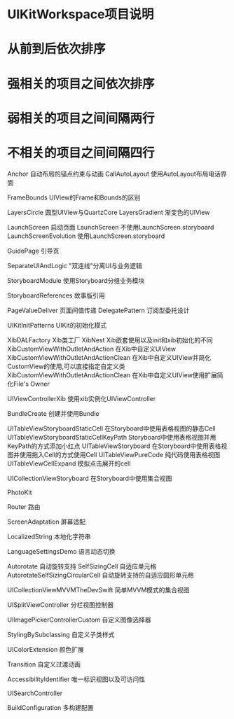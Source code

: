 #  UIKitWorkspace项目说明
#  从前到后依次排序
#  强相关的项目之间依次排序
#  弱相关的项目之间间隔两行
#  不相关的项目之间间隔四行


Anchor
    自动布局的锚点约束与动画
CallAutoLayout
    使用AutoLayout布局电话界面


FrameBounds
    UIView的Frame和Bounds的区别

LayersCircle
    圆型UIView与QuartzCore
LayersGradient
    渐变色的UIView


LaunchScreen    启动页面
    LaunchScreen
        不使用LaunchScreen.storyboard
    LaunchScreenEvolution
        使用LaunchScreen.storyboard

GuidePage
    引导页


SeparateUIAndLogic
    "双连线"分离UI与业务逻辑


StoryboardModule
    使用Storyboard分组业务模块

StoryboardReferences
    故事版引用


PageValueDeliver
    页面间值传递
DelegatePattern
    订阅型委托设计


UIKitInitPatterns
    UIKit的初始化模式

XibDALFactory
    Xib类工厂
XibNest
    Xib嵌套使用以及init和xib初始化的不同
XibCustomViewWithOutletAndAction
    在Xib中自定义UIView
XibCustomViewWithOutletAndActionClean
    在Xib中自定义UIView并简化CustomView的使用,可以直接指定自定义类
XibCustomViewWithOutletAndActionClean
    在Xib中自定义UIView使用扩展简化File's Owner


UIViewControllerXib
    使用xib实例化UIViewController



BundleCreate
    创建并使用Bundle



UITableViewStoryboardStaticCell
    在Storyboard中使用表格视图的静态Cell
UITableViewStoryboardStaticCellKeyPath
    Storyboard中使用表格视图并用KeyPath的方式添加小红点
UITableViewStoryboard
    在Storyboard中使用表格视图并使用拖入Cell的方式使用Cell
UITableViewPureCode
    纯代码使用表格视图
UITableViewCellExpand
    模拟点击展开的cell


UICollectionViewStoryboard
    在Storyboard中使用集合视图
    

PhotoKit




Router
    路由

ScreenAdaptation
    屏幕适配


LocalizedString
    本地化字符串

LanguageSettingsDemo
    语言动态切换



Autorotate
    自动旋转支持
SelfSizingCell
    自适应单元格
AutorotateSelfSizingCircularCell
    自动旋转支持的自适应圆形单元格

UICollectionViewMVVMTheDevSwift
    简单MVVM模式的集合视图


UISplitViewController
    分栏视图控制器



UIImagePickerControllerCustom
    自定义图像选择器



StylingBySubclassing
    自定义子类样式

UIColorExtension
    颜色扩展

Transition
    自定义过渡动画


AccessibilityIdentifier
    唯一标识视图以及可访问性




UISearchController


BuildConfiguration
    多构建配置

